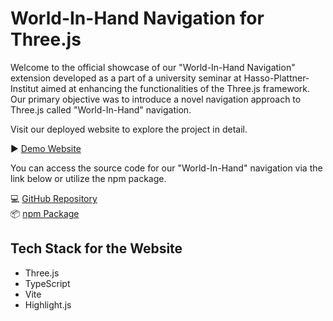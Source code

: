 # World-In-Hand Navigation for Three.js

Welcome to the official showcase of our "World-In-Hand Navigation" extension developed as a part of a university seminar at Hasso-Plattner-Institut aimed at enhancing the functionalities of the Three.js framework. Our primary objective was to introduce a novel navigation approach to Three.js called "World-In-Hand" navigation.

Visit our deployed website to explore the project in detail.

▶️ [Demo Website](https://orbitnavjs.github.io/WIHNavigationWebsite/)

You can access the source code for our "World-In-Hand" navigation via the link below or utilize the npm package.

💻 [GitHub Repository](https://github.com/OrbitNavJS/ThreeJSWorldInHand)\
📦 [npm Package](https://www.npmjs.com/package/@world-in-hand-controls/threejs-world-in-hand)


## Tech Stack for the Website

- Three.js
- TypeScript
- Vite
- Highlight.js

